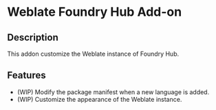 # Weblate Foundry Hub Add-on

## Description
This addon customize the Weblate instance of Foundry Hub.

## Features
* (WIP) Modify the package manifest when a new language is added.
* (WIP) Customize the appearance of the Weblate instance.